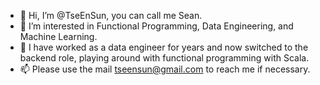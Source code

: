 - 👋 Hi, I’m @TseEnSun, you can call me Sean.
- 👀 I’m interested in Functional Programming, Data Engineering, and Machine Learning.
- 🌱 I have worked as a data engineer for years and now switched to the backend role, playing around with functional programming with Scala.
- 📫 Please use the mail tseensun@gmail.com to reach me if necessary.

<!---
TseEnSun/TseEnSun is a ✨ special ✨ repository because its `README.md` (this file) appears on your GitHub profile.
You can click the Preview link to take a look at your changes.
--->
